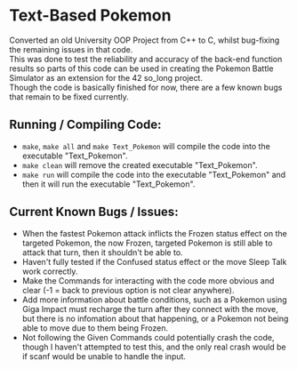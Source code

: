 # Text-Based Pokemon
Converted an old University OOP Project from C++ to C, whilst bug-fixing the remaining issues in that code.\
This was done to test the reliability and accuracy of the back-end function results so parts of this code can be used in creating the Pokemon Battle Simulator as an extension for the 42 so_long project.\
Though the code is basically finished for now, there are a few known bugs that remain to be fixed currently.
## Running / Compiling Code:
- `make`, `make all` and `make Text_Pokemon` will compile the code into the executable "Text_Pokemon".
- `make clean` will remove the created executable "Text_Pokemon".
- `make run` will compile the code into the executable "Text_Pokemon" and then it will run the executable "Text_Pokemon".
## Current Known Bugs / Issues:
- When the fastest Pokemon attack inflicts the Frozen status effect on the targeted Pokemon, the now Frozen, targeted Pokemon is still able to attack that turn, then it shouldn't be able to.
- Haven't fully tested if the Confused status effect or the move Sleep Talk work correctly.
- Make the Commands for interacting with the code more obvious and clear (-1 = back to previous option is not clear anywhere).
- Add more information about battle conditions, such as a Pokemon using Giga Impact must recharge the turn after they connect with the move, but there is no infomation about that happening, or a Pokemon not being able to move due to them being Frozen.
- Not following the Given Commands could potentially crash the code, though I haven't attempted to test this, and the only real crash would be if scanf would be unable to handle the input.
